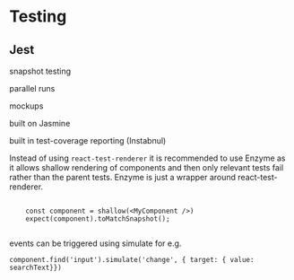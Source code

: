 # Testing

## Jest

snapshot testing

parallel runs

mockups

built on Jasmine

built in test-coverage reporting (Instabnul)

Instead of using `react-test-renderer` it is recommended to use Enzyme as it allows shallow rendering of components and then only relevant tests fail rather than the parent tests. Enzyme is just a wrapper around react-test-renderer.

```import {shallow} from enzyme;

    const component = shallow(<MyComponent />)
    expect(component).toMatchSnapshot();
    
```

events can be triggered using simulate for e.g. 

```
component.find('input').simulate('change', { target: { value: searchText}})
```